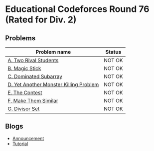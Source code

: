 # Educational Codeforces Round 76 (Rated for Div. 2)

## Problems

|Problem name|Status|
|------------|---------|
| [A. Two Rival Students](problems/A._Two_Rival_Students.md)|NOT OK|
| [B. Magic Stick](problems/B._Magic_Stick.md)|NOT OK|
| [C. Dominated Subarray](problems/C._Dominated_Subarray.md)|NOT OK|
| [D. Yet Another Monster Killing Problem](problems/D._Yet_Another_Monster_Killing_Problem.md)|NOT OK|
| [E. The Contest](problems/E._The_Contest.md)|NOT OK|
| [F. Make Them Similar](problems/F._Make_Them_Similar.md)|NOT OK|
| [G. Divisor Set](problems/G._Divisor_Set.md)|NOT OK|
## Blogs

- [Announcement](blogs/Announcement.md)
- [Tutorial](blogs/Tutorial.md)

